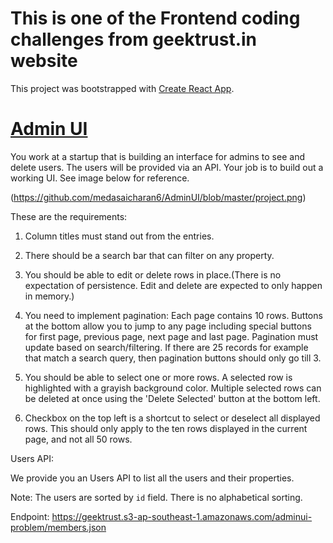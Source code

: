 # This is one of the Frontend coding challenges from geektrust.in website

This project was bootstrapped with [Create React App](https://github.com/facebook/create-react-app).

# [Admin UI](https://www.geektrust.in/coding-problem/frontend/adminui)

You work at a startup that is building an interface for admins to see and delete users. The users will be provided via an API. Your job is to build out a working UI. See image below for reference.

(https://github.com/medasaicharan6/AdminUI/blob/master/project.png)

These are the requirements:

1. Column titles must stand out from the entries.

2. There should be a search bar that can filter on any property.

3. You should be able to edit or delete rows in place.(There is no expectation of persistence. Edit and delete are expected to only happen in memory.)

4. You need to implement pagination: Each page contains 10 rows. Buttons at the bottom allow you to jump to any page including special buttons for first page, previous page, next page and last page. Pagination must update based on search/filtering. If there are 25 records for example that match a search query, then pagination buttons should only go till 3.

5. You should be able to select one or more rows. A selected row is highlighted with a grayish background color. Multiple selected rows can be deleted at once using the 'Delete Selected' button at the bottom left.

6. Checkbox on the top left is a shortcut to select or deselect all displayed rows. This should only apply to the ten rows displayed in the current page, and not all 50 rows.



Users API:

We provide you an Users API to list all the users and their properties.

Note: The users are sorted by `id` field. There is no alphabetical sorting.

Endpoint: https://geektrust.s3-ap-southeast-1.amazonaws.com/adminui-problem/members.json
